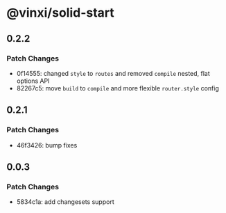 # @vinxi/solid-start

## 0.2.2

### Patch Changes

- 0f14555: changed `style` to `routes` and removed `compile` nested, flat options API
- 82267c5: move `build` to `compile` and more flexible `router.style` config

## 0.2.1

### Patch Changes

- 46f3426: bump fixes

## 0.0.3

### Patch Changes

- 5834c1a: add changesets support
